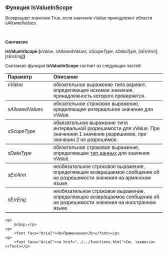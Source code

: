 ﻿<html>
<head>
<title>IsValueInScope</title>
</head>

<body>

<p><font size="4" face="Arial"><strong>Функция IsValueInScope</strong></font></p>

<p><font face="Arial">Возвращает значение True, если значение vValue<em> </em>
    принадлежит области sAllowedValues.</font></p>

<p>&nbsp;</p>

<p><font face="Arial"><b>Синтаксис</b></font></p>

<p><font face="Arial"><strong>IsValueInScope (</strong><em>vValue, sAllowedValues, 
    sScopeType, sDataType, </em>[<em>sErrArm</em>]<em>, 
</em>[<em>sErrEng</em>]<strong>)</strong></font></p>

<p><font face="Arial">Синтаксис функции <strong>IsValueInScope </strong>состоит из следующих частей:</font></p>

<table border="1" cellPadding="5" cols="2" frame="below" rules="rows">
<TBODY>
  <tr vAlign="top">
    <td class="label" width="29%"><font face="Arial"><b>Параметр</b></font></td>
    <td class="label" width="71%"><font face="Arial"><strong>Описание</strong></font></td>
  </tr>
  <tr vAlign="top">
    <td width="29%"><em><font face="Arial">vValue</font></em></td>
    <td width="71%"><font face="Arial">обязательное выражение типа вариант, определяющее искомое 
        значение, принадлежность которого проверяется.</font></td>
  </tr>
  <tr>
    <td width="29%"><font face="Arial"><em>sAllowedValues</em></font></td>
    <td width="71%"><font face="Arial">обязательное строковое выражение, оределяющее 
        интервальное значение для vValue. </font></td>
  </tr>
    <tr>
    <td width="29%"><font face="Arial"><em>sScopeType</em></font></td>
    <td width="71%"><font face="Arial">обаязательное выражение типа интервальной 
        разрешимости для vValue. При значениии 1 значение разрешимое, при 
        значении 2 не разрешимое.</font></td>
    </tr>
    <tr>
    <td width="29%"><font face="Arial"><em>sDataType</em></font></td>
    <td width="71%"><font face="Arial">обязательное строковое выражение, определяющее <a href="../types.html">
        тип 
    данных</a> для значения vValue. </font></td>
    </tr>
    <tr>
    <td width="29%"><font face="Arial"><em>sErrArm</em></font></td>
    <td width="71%"><font face="Arial">необязательное строковое выражение, определяющее 
        возвращаемое сообщение об не разрешимости значения на армянском языке. </font></td>
    </tr>
    <tr>
    <td width="29%"><font face="Arial"><em>sErrEng</em></font></td>
    <td width="71%"><font face="Arial">необязательное строковое выражение, определяющее 
        возвращаемое сообщение об не разрешимости значения на иностранном языке. </font></td>
    </tr>
  </table>

    <p>
        &nbsp;</p>
    <p>
        <font face="Arial"><b>Примечание</b></font></p>
    <p>
        <font face="Arial"><a href="../../functions.html">См. также</a></font></p>

</body>
</html>
